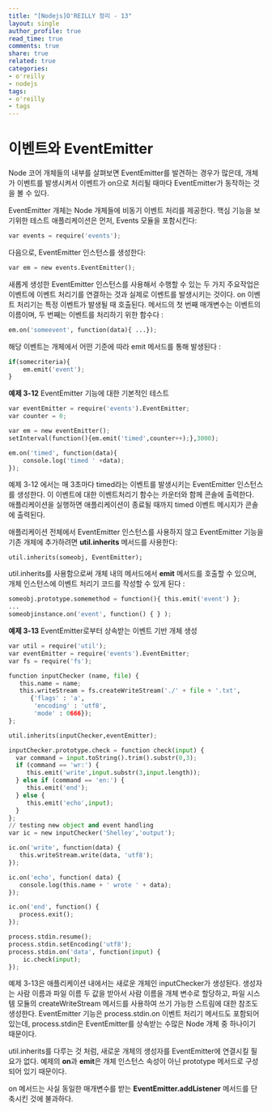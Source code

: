 ```yaml
---
title: "[Nodejs]O'REILLY 정리 - 13"
layout: single
author_profile: true
read_time: true
comments: true
share: true
related: true
categories:
- o'reilly
- nodejs
tags:
- o'reilly
- tags
---
```


# 이벤트와 EventEmitter
Node 코어 개체들의 내부를 살펴보면 EventEmitter를 발견하는 경우가 많은데, 개체가 이벤트를 발생시켜서 이벤트가 on으로 처리될 때마다 EventEmitter가 동작하는 것을 볼 수 있다.   

EventEmitter 개체는 Node 개체들에 비동기 이벤트 처리를 제공한다. 핵심 기능을 보기위한 테스트 애플리케이션은 먼저, Events 모듈을 포함시킨다:   

```python
var events = require('events');
```

다음으로, EventEmitter 인스턴스를 생성한다:   

```python
var em = new events.EventEmitter(); 
```

새롭게 생성한 EventEmitter 인스턴스를 사용해서 수행할 수 있는 두 가지 주요작업은 이벤트에 이벤트 처리기를 연결하는 것과 실제로 이벤트를 발생시키는 것이다. on 이벤트 처리기는 특정 이벤트가 발생될 때 호출된다. 메서드의 첫 번째 매개변수는 이벤트의 이름이며, 두 번째는 이벤트를 처리하기 위한 함수다 :   

```python
em.on('someevent', function(data){ ...});
```

해당 이벤트는 개체에서 어떤 기준에 따라 emit 메서드를 통해 발생된다 :   

```python
if(somecriteria){
	em.emit('event');
}
```

**예제 3-12** EventEmitter 기능에 대한 기본적인 테스트   
```python
var eventEmitter = require('events').EventEmitter;
var counter = 0;

var em = new eventEmitter();
setInterval(function(){em.emit('timed',counter++);},3000);

em.on('timed', function(data){
	console.log('timed ' +data);
});
```
예제 3-12 에서는 매 3초마다 timed라는 이벤트를 발생시키는 EventEmitter 인스턴스를 생성한다. 이 이벤트에 대한 이벤트처리기 함수는 카운터와 함께 콘솔에 출력한다.   
애플리케이션을 실행하면 애플리케이션이 종료될 때까지 timed 이벤트 메시지가 콘솔에 출력된다.   

애플리케이션 전체에서 EventEmitter 인스턴스를 사용하지 않고 EventEmitter 기능을 기존 개체에 추가하려면 **util.inherits** 메서드를 사용한다:   

`util.inherits(someobj, EventEmitter);`

util.inherits를 사용함으로써 개체 내의 메서드에서 **emit** 메서드를 호출할 수 있으며, 개체 인스턴스에 이벤트 처리기 코드를 작성할 수 있게 된다 :   
```python
someobj.prototype.somemethod = function(){ this.emit('event') };
...
someobjinstance.on('event', function() { } );
```

**예제 3-13** EventEmitter로부터 상속받는 이벤트 기반 개체 생성

```python
var util = require('util');
var eventEmitter = require('events').EventEmitter;
var fs = require('fs');

function inputChecker (name, file) {
   this.name = name;
   this.writeStream = fs.createWriteStream('./' + file + '.txt',
      {'flags' : 'a',
       'encoding' : 'utf8',
       'mode' : 0666});
};

util.inherits(inputChecker,eventEmitter);

inputChecker.prototype.check = function check(input) {
  var command = input.toString().trim().substr(0,3);
  if (command == 'wr:') {
     this.emit('write',input.substr(3,input.length));
  } else if (command == 'en:') {
     this.emit('end');
  } else {
     this.emit('echo',input);
  }
};
// testing new object and event handling
var ic = new inputChecker('Shelley','output');

ic.on('write', function(data) {
   this.writeStream.write(data, 'utf8');
});

ic.on('echo', function( data) {
   console.log(this.name + ' wrote ' + data);
});

ic.on('end', function() {
   process.exit();
});

process.stdin.resume();
process.stdin.setEncoding('utf8');
process.stdin.on('data', function(input) {
    ic.check(input);
});
```
예제 3-13은 애플리케이션 내에서는 새로운 개체인 inputChecker가 생성된다. 생성자는 사람 이름과 파일 이름 두 값을 받아서 사람 이름을 개체 변수로 할당하고, 파일 시스템 모듈의 createWriteStream 메서드를 사용하여 쓰기 가능한 스트림에 대한 참조도 생성한다.
EventEmitter 기능은 process.stdin.on 이벤트 처리기 메서드도 포함되어 있는데, process.stdin은 EventEmitter를 상속받는 수많은 Node 개체 중 하나이기 때문이다.   

util.inherits를 다루는 것 처럼, 새로운 개체의 생성자를 EventEmitter에 연결시킬 필요가 없다. 예제의 **on**과 **emit**은 개체 인스턴스 속성이 아닌 prototype 메서드로 구성되어 있기 때문이다.   

on 메서드는 사실 동일한 매개변수를 받는 **EventEmitter.addListener** 메서드를 단축시킨 것에 불과하다.